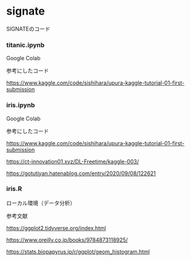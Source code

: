 # signate
SIGNATEのコード

### titanic.ipynb
Google Colab

参考にしたコード

https://www.kaggle.com/code/sishihara/upura-kaggle-tutorial-01-first-submission

### iris.ipynb
Google Colab

参考にしたコード

https://www.kaggle.com/code/sishihara/upura-kaggle-tutorial-01-first-submission

https://ct-innovation01.xyz/DL-Freetime/kaggle-003/

https://gotutiyan.hatenablog.com/entry/2020/09/08/122621

### iris.R
ローカル環境（データ分析）

参考文献

https://ggplot2.tidyverse.org/index.html

https://www.oreilly.co.jp/books/9784873118925/

https://stats.biopapyrus.jp/r/ggplot/geom_histogram.html
